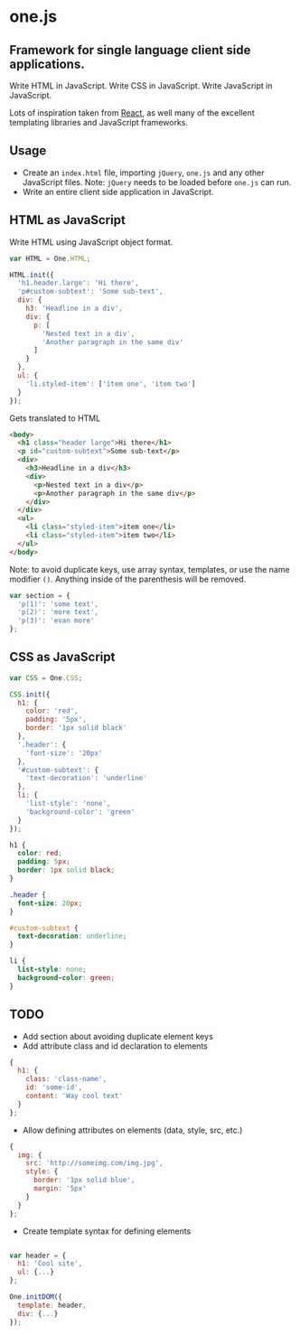 # one.js

## Framework for single language client side applications.

Write HTML in JavaScript. Write CSS in JavaScript. Write JavaScript in JavaScript.

Lots of inspiration taken from [React](http://facebook.github.io/react/), as well many of the excellent templating libraries and JavaScript frameworks.

## Usage

* Create an `index.html` file, importing `jQuery`, `one.js` and any other JavaScript files. Note: `jQuery` needs to be loaded before `one.js` can run.
* Write an entire client side application in JavaScript.

## HTML as JavaScript

Write HTML using JavaScript object format.

```js
var HTML = One.HTML;

HTML.init({
  'h1.header.large': 'Hi there',
  'p#custom-subtext': 'Some sub-text',
  div: {
    h3: 'Headline in a div',
    div: {
      p: [
        'Nested text in a div',
        'Another paragraph in the same div'
      ]
    }
  },
  ul: {
    'li.styled-item': ['item one', 'item two']
  }
});
```

Gets translated to HTML

```html
<body>
  <h1 class="header large">Hi there</h1>
  <p id="custom-subtext">Some sub-text</p>
  <div>
    <h3>Headline in a div</h3>
    <div>
      <p>Nested text in a div</p>
      <p>Another paragraph in the same div</p>
    </div>
  </div>
  <ul>
    <li class="styled-item">item one</li>
    <li class="styled-item">item two</li>
  </ul>
</body>
```

Note: to avoid duplicate keys, use array syntax, templates, or use the name modifier `()`. Anything inside of the parenthesis will be removed.

```js
var section = {
  'p(1)': 'some text',
  'p(2)': 'more text',
  'p(3)': 'evan more'
};
```

## CSS as JavaScript

```js
var CSS = One.CSS;

CSS.init({
  h1: {
    color: 'red',
    padding: '5px',
    border: '1px solid black'
  },
  '.header': {
    'font-size': '20px'
  },
  '#custom-subtext': {
    'text-decoration': 'underline'
  },
  li: {
    'list-style': 'none',
    'background-color': 'green'
  }
});
```

```css
h1 {
  color: red;
  padding: 5px;
  border: 1px solid black;
}

.header {
  font-size: 20px;
}

#custom-subtext {
  text-decoration: underline;
}

li {
  list-style: none;
  background-color: green;
}

```

## TODO
* Add section about avoiding duplicate element keys
* Add attribute class and id declaration to elements
```js
{
  h1: {
    class: 'class-name',
    id: 'some-id',
    content: 'Way cool text'
  }
};
```
* Allow defining attributes on elements (data, style, src, etc.)
```js
{
  img: {
    src: 'http://someimg.com/img.jpg',
    style: {
      border: '1px solid blue',
      margin: '5px'
    }
  }
};
```
* Create template syntax for defining elements
```js

var header = {
  h1: 'Cool site',
  ul: {...}
};

One.initDOM({
  template: header,
  div: {...}
});
```
